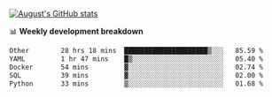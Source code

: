 
[![August's GitHub stats](https://github-readme-stats.vercel.app/api?username=zou-weidong&show_icons=true&theme=radical)](https://github.com/zou-weidong)


📊 **Weekly development breakdown**
<!--START_SECTION:waka-->

```txt
Other        28 hrs 18 mins  █████████████████████▒░░░   85.59 %
YAML         1 hr 47 mins    █▒░░░░░░░░░░░░░░░░░░░░░░░   05.40 %
Docker       54 mins         ▓░░░░░░░░░░░░░░░░░░░░░░░░   02.74 %
SQL          39 mins         ▓░░░░░░░░░░░░░░░░░░░░░░░░   02.00 %
Python       33 mins         ▒░░░░░░░░░░░░░░░░░░░░░░░░   01.68 %
```

<!--END_SECTION:waka-->
